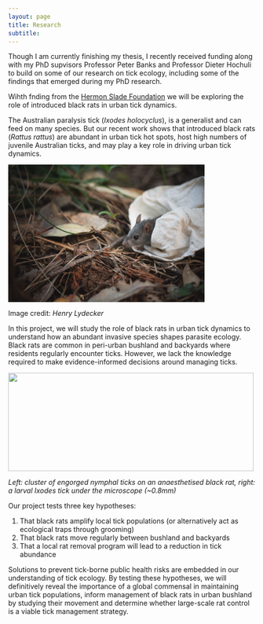 ```yaml
---
layout: page
title: Research
subtitle: 
---
```

Though I am currently finishing my thesis, I recently received funding along with my PhD supvisors Professor Peter Banks and Professor Dieter Hochuli to build on some of our research on tick ecology, including some of the findings that emerged during my PhD research.

Wihth fnding from the [Hermon Slade Foundation](http://www.hermonslade.org.au/) we will be exploring the role of introduced black rats in urban tick dynamics.

The Australian paralysis tick (_Ixodes holocyclus_), is a generalist and can feed on many species. But our recent work shows that introduced black rats (_Rattus rattus_) are abundant in urban tick hot spots, host high numbers of juvenile Australian ticks, and may play a key role in driving urban tick dynamics.

<img src="/images/Black _rat_henry_credit.JPG" width="400" height="280" align="center"> 

Image credit: _Henry Lydecker_

In this project, we will study the role of black rats in urban tick dynamics to understand how an abundant invasive species shapes parasite ecology. Black rats are common in peri-urban bushland and backyards where residents regularly encounter ticks. However, we lack the knowledge required to make evidence-informed decisions around managing ticks.

<img src="/images/BR_ticks.png" width="500" height="200" align="center"> 

_Left: cluster of engorged nymphal ticks on an anaesthetised black rat, right: a larval Ixodes tick under the microscope (~0.8mm)_

Our project tests three key hypotheses:
1) That black rats amplify local tick populations (or alternatively act as ecological traps through grooming) 
2) That black rats move regularly between bushland and backyards
3) That a local rat removal program will lead to a reduction in tick abundance

Solutions to prevent tick-borne public health risks are embedded in our understanding of tick ecology. By testing these hypotheses, we will definitively reveal the importance of a global commensal in maintaining urban tick populations, inform management of black rats in urban bushland by studying their movement and determine whether large-scale rat control is a viable tick management strategy. 

